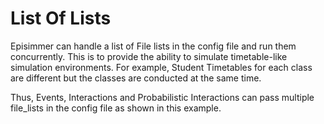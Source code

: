 # List Of Lists

Episimmer can handle a list of File lists in the config file and run them concurrently. This is to provide the ability to simulate timetable-like simulation environments. For example, Student Timetables for each class are different but the classes are conducted at the same time.

Thus, Events, Interactions and Probabilistic Interactions can pass multiple file_lists in the config file as shown in this example.
